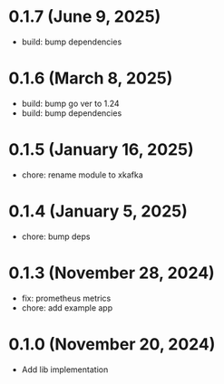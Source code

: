 # 0.1.7 (June 9, 2025)
* build: bump dependencies

# 0.1.6 (March 8, 2025)

* build: bump go ver to 1.24
* build: bump dependencies

# 0.1.5 (January 16, 2025)

* chore: rename module to xkafka

# 0.1.4 (January 5, 2025)

* chore: bump deps

# 0.1.3 (November 28, 2024)

* fix: prometheus metrics
* chore: add example app

# 0.1.0 (November 20, 2024)

* Add lib implementation